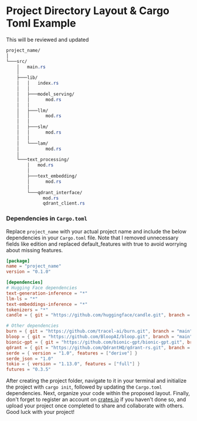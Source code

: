 # Project Directory Layout & Cargo Toml Example

This will be reviewed and updated

```css
project_name/
│
└───src/
    │   main.rs
    │
    ├───lib/
    │   │   index.rs
    │   │
    │   ├───model_serving/
    │   │      mod.rs
    │   │
    │   ├───llm/
    │   │      mod.rs
    │   │
    │   ├───slm/
    │   │      mod.rs
    │   │
    │   └───lam/
    │          mod.rs
    │
    └───text_processing/
        │   mod.rs
        │
        ├───text_embedding/
        │      mod.rs
        │
        └───qdrant_interface/
              mod.rs
              qdrant_client.rs
```

### Dependencies in `Cargo.toml`

Replace `project_name` with your actual project name and include the below dependencies in your `Cargo.toml` file. Note that I removed unnecessary fields like edition and replaced default\_features with true to avoid worrying about missing features.

```toml
[package]
name = "project_name"
version = "0.1.0"

[dependencies]
# Hugging Face dependencies
text-generation-inference = "*"
llm-ls = "*"
text-embeddings-inference = "*"
tokenizers = "*"
candle = { git = "https://github.com/huggingface/candle.git", branch = "main" }

# Other dependencies
burn = { git = "https://github.com/tracel-ai/burn.git", branch = "main" }
bloop = { git = "https://github.com/BloopAI/bloop.git", branch = "main" }
bionic-gpt = { git = "https://github.com/bionic-gpt/bionic-gpt.git", branch = "main" }
qdrant = { git = "https://github.com/QdrantHQ/qdrant-rs.git", branch = "master" }
serde = { version = "1.0", features = ["derive"] }
serde_json = "1.0"
tokio = { version = "1.13.0", features = ["full"] }
futures = "0.3.5"
```

After creating the project folder, navigate to it in your terminal and initialize the project with `cargo init`, followed by updating the `Cargo.toml` dependencies. Next, organize your code within the proposed layout. Finally, don't forget to register an account on [crates.io](https://crates.io/) if you haven't done so, and upload your project once completed to share and collaborate with others. Good luck with your project!
